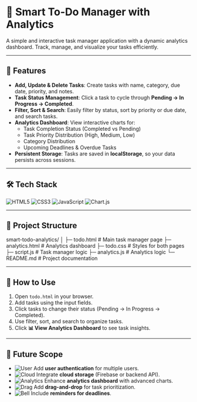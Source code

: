 # 🧠 Smart To-Do Manager with Analytics

A simple and interactive task manager application with a dynamic analytics dashboard. Track, manage, and visualize your tasks efficiently.

---

## 🌟 Features

- **Add, Update & Delete Tasks**: Create tasks with name, category, due date, priority, and notes.  
- **Task Status Management**: Click a task to cycle through **Pending → In Progress → Completed**.  
- **Filter, Sort & Search**: Easily filter by status, sort by priority or due date, and search tasks.  
- **Analytics Dashboard**: View interactive charts for:
  - Task Completion Status (Completed vs Pending)  
  - Task Priority Distribution (High, Medium, Low)  
  - Category Distribution  
  - Upcoming Deadlines & Overdue Tasks  
- **Persistent Storage**: Tasks are saved in **localStorage**, so your data persists across sessions.  

---

## 🛠️ Tech Stack

![HTML5](https://img.shields.io/badge/HTML5-E34F26?style=flat&logo=html5&logoColor=white)
![CSS3](https://img.shields.io/badge/CSS3-1572B6?style=flat&logo=css3&logoColor=white)
![JavaScript](https://img.shields.io/badge/JavaScript-F7DF1E?style=flat&logo=javascript&logoColor=black)
![Chart.js](https://img.shields.io/badge/Chart.js-000000?style=flat&logo=chartdotjs&logoColor=white)

---

## 📂 Project Structure
smart-todo-analytics/
│
├─ todo.html # Main task manager page
├─ analytics.html # Analytics dashboard
├─ todo.css # Styles for both pages
├─ script.js # Task manager logic
├─ analytics.js # Analytics logic
└─ README.md # Project documentation

---

## 🚀 How to Use

1. Open `todo.html` in your browser.  
2. Add tasks using the input fields.  
3. Click tasks to change their status (Pending → In Progress → Completed).  
4. Use filter, sort, and search to organize tasks.  
5. Click **📊 View Analytics Dashboard** to see task insights.  

---

## 🔮 Future Scope

- ![User](https://img.shields.io/badge/User_Auth-blue?style=flat&logo=github) Add **user authentication** for multiple users.  
- ![Cloud](https://img.shields.io/badge/Cloud_Storage-007FFF?style=flat&logo=googlecloud) Integrate **cloud storage** (Firebase or backend API).  
- ![Analytics](https://img.shields.io/badge/Advanced_Charts-purple?style=flat&logo=chartdotjs) Enhance **analytics dashboard** with advanced charts.  
- ![Drag](https://img.shields.io/badge/Drag%26Drop-orange?style=flat&logo=css3) Add **drag-and-drop** for task prioritization.  
- ![Bell](https://img.shields.io/badge/Notifications-red?style=flat&logo=google) Include **reminders for deadlines**.  
